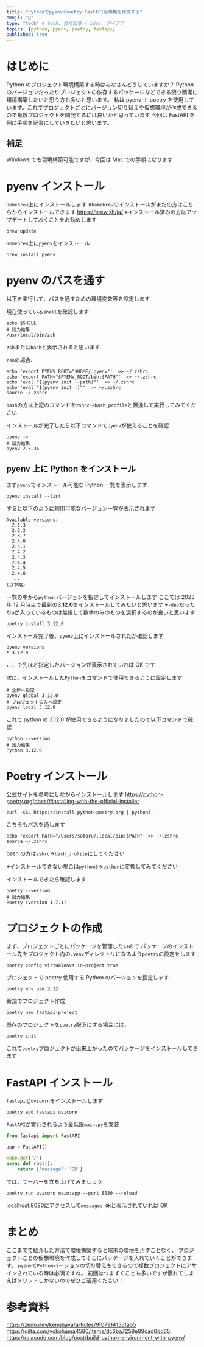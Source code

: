 ```yaml
---
title: "Pythonでpyenv+poetry+FastAPIな環境を作成する"
emoji: "📌"
type: "tech" # tech: 技術記事 / idea: アイデア
topics: [python, pyenv, poetry, fastapi]
published: true
---
```


# はじめに

Python のプロジェクト環境構築する時はみなさんどうしていますか？
Python のバージョンだったりプロジェクトの依存するパッケージなどできる限り簡潔に環境構築したいと思う方も多いと思います。
私は pyenv ＋ poetry を使用しています。これでプロジェクトごとにバージョン切り替えや仮想環境が作成できるので複数プロジェクトを開発するには良いかと思っています
今回は FastAPI を例に手順を記事にしていきたいと思います。

## 補足

Windows でも環境構築可能ですが、今回は Mac での手順になります

# pyenv インストール

`Homebrew`上にインストールします
※`Homebrew`のインストールがまだの方はこちらからインストールできます
https://brew.sh/ja/
※インストール済みの方はアップデートしておくことをお勧めします

```shell
brew update
```

`Homebrew`上に`pyenv`をインストール

```shell
brew install pyenv
```

# pyenv のパスを通す

以下を実行して、パスを通すための環境変数等を設定します

現在使っている`shell`を確認します

```shell
echo $SHELL
# 出力結果
/usr/local/bin/zsh
```

`zsh`または`bash`と表示されると思います

`zsh`の場合、

```shell
echo 'export PYENV_ROOT="$HOME/.pyenv"'  >> ~/.zshrc
echo 'export PATH="$PYENV_ROOT/bin:$PATH"'  >> ~/.zshrc
echo 'eval "$(pyenv init --path)"'  >> ~/.zshrc
echo 'eval "$(pyenv init -)"'  >> ~/.zshrc
source ~/.zshrc
```

`bash`の方は上記のコマンドを`zshrc`→`bash_profile`と置換して実行してみてください

インストールが完了したら以下コマンドで`pyenv`が使えることを確認

```shell
pyenv -v
# 出力結果
pyenv 2.3.35
```

## pyenv 上に Python をインストール

まず`pyenv`でインストール可能な Python 一覧を表示します

```shell
pyenv install --list
```

すると以下のように利用可能なバージョン一覧が表示されます

```shell
Available versions:
  2.1.3
  2.2.3
  2.3.7
  2.4.0
  2.4.1
  2.4.2
  2.4.3
  2.4.4
  2.4.5
  2.4.6
  ...
(以下略)
```

一覧の中から`python` バージョンを指定してインストールします
ここでは 2023 年 12 月時点で最新の**3.12.0**をインストールしてみたいと思います
※`-dev`だったり`a`が入っているものは無視して数字のみのものを選択するのが良いと思います

```shell
poetry install 3.12.0
```

インストール完了後、`pyenv`上にインストールされたか確認します

```shell
pyenv versions
* 3.12.0
```

ここで先ほど指定したバージョンが表示されていれば OK です

次に、インストールした`Python`をコマンドで使用できるように設定します

```shell
# 全体へ設定
pyenv global 3.12.0
# プロジェクトのみへ設定
pyenv local 3.12.0
```

これで python の 3.12.0 が使用できるようになりましたので以下コマンドで確認

```shell
python --version
# 出力結果
Python 3.12.0
```

# Poetry インストール

公式サイトを参考にしながらインストールします
https://python-poetry.org/docs/#installing-with-the-official-installer

```shell
curl -sSL https://install.python-poetry.org | python3 -
```

こちらもパスを通します

```shell
echo 'export PATH="/Users/satoru/.local/bin:$PATH"' >> ~/.zshrc
source ~/.zshrc
```

bash の方は`zshrc`→`bash_profile`にしてください

※インストールできない場合は`python3`→`python`に変換してみてください

インストールできたら確認します

```shell
poetry --version
# 出力結果
Poetry (version 1.7.1)
```

# プロジェクトの作成

まず、プロジェクトごとにパッケージを管理したいので
パッケージのインストール先をプロジェクト内の`.venv`ディレクトリになるよう`poetry`の設定をします

```shell
poetry config virtualenvs.in-project true
```

プロジェクトで poetry 使用する Python のバージョンを指定します

```shell
poetry env use 3.12
```

新規でプロジェクト作成

```shell
poetry new fastapi-project
```

既存のプロジェクトを`poetry`配下にする場合には、

```shell
poetry init
```

これで`poetry`プロジェクトが出来上がったのでパッケージをインストールしてきます

# FastAPI インストール

`fastapi`と`uvicorn`をインストールします

```shell
poetry add fastapi uvicorn
```

`FastAPI`が実行されるよう最低限`main.py`を実装

```python
from fastapi import FastAPI

app = FastAPI()

@app.get('/')
async def root():
    return {'message': 'OK'}
```

では、サーバーを立ち上げてみましょう

```shell
poetry run uvicorn main:app --port 8080 --reload
```

[localhost:8080](http://localhost:8080)にアクセスして`message: OK`と表示されていれば OK

# まとめ

ここまでで紹介した方法で環境構築すると端末の環境を汚すことなく、
プロジェクトごとの仮想環境を作成してそこにパッケージを入れていくことができます。
`pyenv`で`Python`バージョンの切り替えもできるので複数プロジェクトにアサインされている時は必須ですね。
初回はつまずくことも多いですが慣れてしまえばメリットしかないのでぜひご活用ください！

# 参考資料

https://zenn.dev/kenghaya/articles/9f07914156fab5
https://qiita.com/yokohama4580/items/dc6ba7259e99cad0dd65
https://ralacode.com/blog/post/build-python-environment-with-pyenv/
